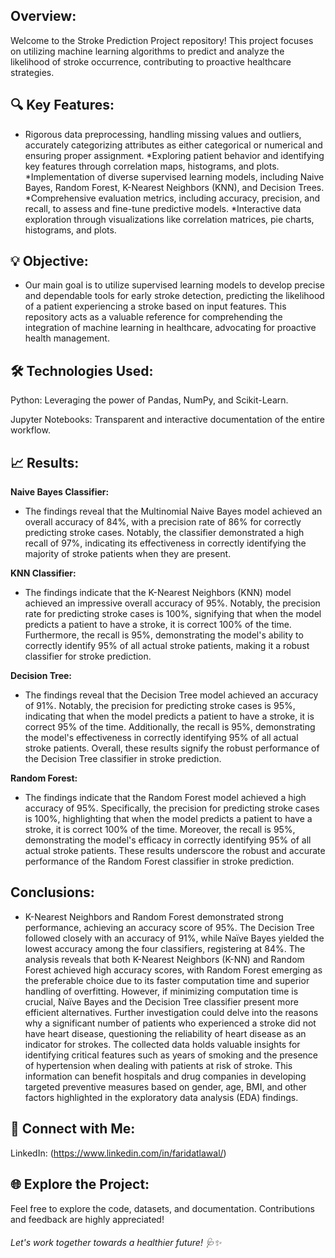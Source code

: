 ## Overview:

Welcome to the Stroke Prediction Project repository! This project focuses on utilizing machine learning algorithms to predict and analyze the likelihood of stroke occurrence, contributing to proactive healthcare strategies.


## 🔍 Key Features:

* Rigorous data preprocessing, handling missing values and outliers, accurately categorizing attributes as either categorical or numerical and ensuring proper assignment.
*Exploring patient behavior and identifying key features through correlation maps, histograms, and plots.
*Implementation of diverse supervised learning models, including Naive Bayes, Random Forest, K-Nearest Neighbors (KNN), and Decision Trees.
*Comprehensive evaluation metrics, including accuracy, precision, and recall, to assess and fine-tune predictive models.
*Interactive data exploration through visualizations like correlation matrices, pie charts, histograms, and plots.

## 💡 Objective:

* Our main goal is to utilize supervised learning models to develop precise and dependable tools for early stroke detection, predicting the likelihood of a patient experiencing a stroke based on input features. This repository acts as a valuable reference for comprehending the integration of machine learning in healthcare, advocating for proactive health management.


## 🛠️ Technologies Used:

Python: Leveraging the power of Pandas, NumPy, and Scikit-Learn.

Jupyter Notebooks: Transparent and interactive documentation of the entire workflow.


## 📈 Results:

**Naive Bayes Classifier:**
* The findings reveal that the Multinomial Naive Bayes model achieved an overall accuracy of 84%, with a precision rate of 86% for correctly predicting stroke cases. Notably, the classifier demonstrated a high recall of 97%, indicating its effectiveness in correctly identifying the majority of stroke patients when they are present.

**KNN Classifier:**
* The findings indicate that the K-Nearest Neighbors (KNN) model achieved an impressive overall accuracy of 95%. Notably, the precision rate for predicting stroke cases is 100%, signifying that when the model predicts a patient to have a stroke, it is correct 100% of the time. Furthermore, the recall is 95%, demonstrating the model's ability to correctly identify 95% of all actual stroke patients, making it a robust classifier for stroke prediction.

**Decision Tree:**
* The findings reveal that the Decision Tree model achieved an accuracy of 91%. Notably, the precision for predicting stroke cases is 95%, indicating that when the model predicts a patient to have a stroke, it is correct 95% of the time. Additionally, the recall is 95%, demonstrating the model's effectiveness in correctly identifying 95% of all actual stroke patients. Overall, these results signify the robust performance of the Decision Tree classifier in stroke prediction.

**Random Forest:**
* The findings indicate that the Random Forest model achieved a high accuracy of 95%. Specifically, the precision for predicting stroke cases is 100%, highlighting that when the model predicts a patient to have a stroke, it is correct 100% of the time. Moreover, the recall is 95%, demonstrating the model's efficacy in correctly identifying 95% of all actual stroke patients. These results underscore the robust and accurate performance of the Random Forest classifier in stroke prediction.


## Conclusions:

* K-Nearest Neighbors and Random Forest demonstrated strong performance, achieving an accuracy score of 95%. The Decision Tree followed closely with an accuracy of 91%, while Naïve Bayes yielded the lowest accuracy among the four classifiers, registering at 84%. The analysis reveals that both K-Nearest Neighbors (K-NN) and Random Forest achieved high accuracy scores, with Random Forest emerging as the preferable choice due to its faster computation time and superior handling of overfitting. However, if minimizing computation time is crucial, Naïve Bayes and the Decision Tree classifier present more efficient alternatives. Further investigation could delve into the reasons why a significant number of patients who experienced a stroke did not have heart disease, questioning the reliability of heart disease as an indicator for strokes. The collected data holds valuable insights for identifying critical features such as years of smoking and the presence of hypertension when dealing with patients at risk of stroke. This information can benefit hospitals and drug companies in developing targeted preventive measures based on gender, age, BMI, and other factors highlighted in the exploratory data analysis (EDA) findings.


## 🔗 Connect with Me:

LinkedIn: (https://www.linkedin.com/in/faridatlawal/)



## 🌐 Explore the Project:

Feel free to explore the code, datasets, and documentation. Contributions and feedback are highly appreciated!


###### Let's work together towards a healthier future! 🩺✨
